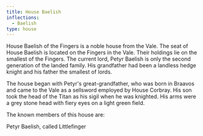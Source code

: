 ```yaml
---
title: House Baelish
inflections:
  - Baelish
type: house
---
```


House Baelish of the Fingers is a noble house from the Vale. The seat of House Baelish is located on the Fingers in the Vale. Their holdings lie on the smallest of the Fingers. The current lord, Petyr Baelish is only the second generation of the landed family. His grandfather had been a landless hedge knight and his father the smallest of lords.

The house began with Petyr's great-grandfather, who was born in Braavos and came to the Vale as a sellsword employed by House Corbray. His son took the head of the Titan as his sigil when he was knighted. His arms were a grey stone head with fiery eyes on a light green field.

The known members of this house are:

Petyr Baelish, called Littlefinger


